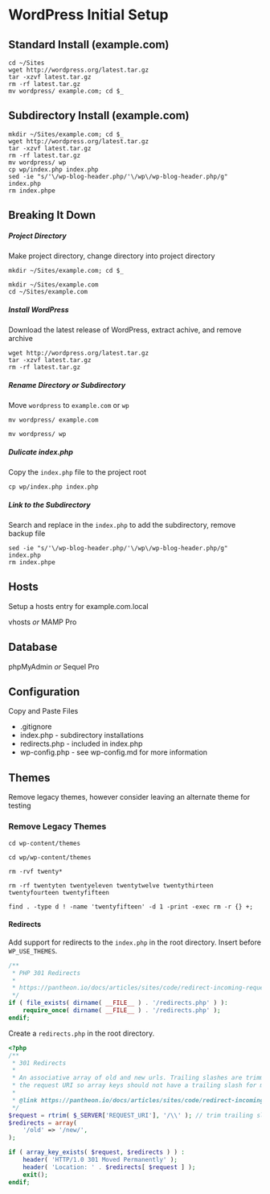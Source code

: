 # WordPress Initial Setup

## Standard Install (example.com)
```shell
cd ~/Sites
wget http://wordpress.org/latest.tar.gz
tar -xzvf latest.tar.gz
rm -rf latest.tar.gz
mv wordpress/ example.com; cd $_
```

## Subdirectory Install (example.com)
```shell
mkdir ~/Sites/example.com; cd $_
wget http://wordpress.org/latest.tar.gz
tar -xzvf latest.tar.gz
rm -rf latest.tar.gz
mv wordpress/ wp
cp wp/index.php index.php
sed -ie "s/'\/wp-blog-header.php/'\/wp\/wp-blog-header.php/g" index.php
rm index.phpe
```

## Breaking It Down

##### Project Directory
Make project directory, change directory into project directory 
```shell
mkdir ~/Sites/example.com; cd $_
```
```shell
mkdir ~/Sites/example.com
cd ~/Sites/example.com
```

##### Install WordPress
Download the latest release of WordPress, extract achive, and remove archive
```shell
wget http://wordpress.org/latest.tar.gz
tar -xzvf latest.tar.gz
rm -rf latest.tar.gz
```

##### Rename Directory or Subdirectory
Move ```wordpress``` to ```example.com``` or ```wp```
```shell
mv wordpress/ example.com
```
```shell
mv wordpress/ wp
```

##### Dulicate index.php
Copy the ```index.php``` file to the project root
```shell
cp wp/index.php index.php
```

##### Link to the Subdirectory
Search and replace in the ```index.php``` to add the subdirectory, remove backup file
```shell
sed -ie "s/'\/wp-blog-header.php/'\/wp\/wp-blog-header.php/g" index.php
rm index.phpe
```

## Hosts
Setup a hosts entry for example.com.local

vhosts _or_ MAMP Pro

## Database

phpMyAdmin _or_ Sequel Pro

## Configuration
Copy and Paste Files
- .gitignore
- index.php - subdirectory installations
- redirects.php - included in index.php
- wp-config.php - see wp-config.md for more information

## Themes
Remove legacy themes, however consider leaving an alternate theme for testing
### Remove Legacy Themes
```shell
cd wp-content/themes
```
```shell
cd wp/wp-content/themes
```
```shell
rm -rvf twenty*
```
```shell
rm -rf twentyten twentyeleven twentytwelve twentythirteen twentyfourteen twentyfifteen
```
```shell
find . -type d ! -name 'twentyfifteen' -d 1 -print -exec rm -r {} +;
```

#### Redirects
Add support for redirects to the ```index.php``` in the root directory. Insert before ```WP_USE_THEMES```.

```php
/**
 * PHP 301 Redirects
 *
 * https://pantheon.io/docs/articles/sites/code/redirect-incoming-requests/
 */
if ( file_exists( dirname( __FILE__ ) . '/redirects.php' ) ):
    require_once( dirname( __FILE__ ) . '/redirects.php' );
endif;
```

Create a ```redirects.php``` in the root directory.

```php
<?php
/**
 * 301 Redirects
 *
 * An associative array of old and new urls. Trailing slashes are trimmed from
 * the request URI so array keys should not have a trailing slash for match compatibility.
 *
 * @link https://pantheon.io/docs/articles/sites/code/redirect-incoming-requests/
 */
$request = rtrim( $_SERVER['REQUEST_URI'], '/\\' ); // trim trailing slash
$redirects = array(
    '/old' => '/new/',
);

if ( array_key_exists( $request, $redirects ) ) :
    header( 'HTTP/1.0 301 Moved Permanently' );
    header( 'Location: ' . $redirects[ $request ] );
    exit();
endif;
```
